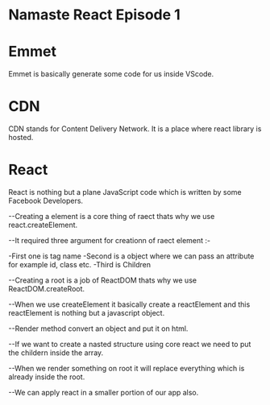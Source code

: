# Namaste React Episode 1

# Emmet

Emmet is basically generate some code for us inside VScode.

# CDN

CDN stands for Content Delivery Network. It is a place where react library is hosted.

# React

React is nothing but a plane JavaScript code which is written by some Facebook Developers.

--Creating a element is a core thing of raect thats why we use react.createElement.

--It required three argument for creationn of raect element :-

-First one is tag name
-Second is a object where we can pass an attribute for example id, class etc.
-Third is Children

--Creating a root is a job of ReactDOM thats why we use ReactDOM.createRoot.

--When we use createElement it basically create a reactElement and this reactElement is nothing but a javascript object.

--Render method convert an object and put it on html.

--If we want to create a nasted structure using core react we need to put the childern inside the array.

--When we render something on root it will replace everything which is already inside the root.

--We can apply react in a smaller portion of our app also.
